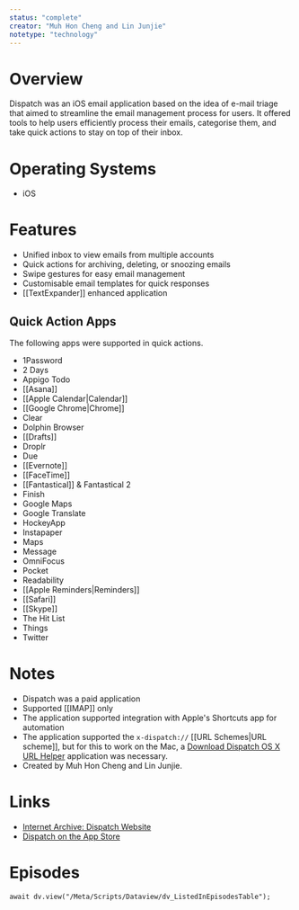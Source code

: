 ```yaml
---
status: "complete"
creator: "Muh Hon Cheng and Lin Junjie"
notetype: "technology"
---
```


# Overview
Dispatch was an iOS email application based on the idea of e-mail triage that aimed to streamline the email management process for users. It offered tools to help users efficiently process their emails, categorise them, and take quick actions to stay on top of their inbox.

# Operating Systems
- iOS

# Features
- Unified inbox to view emails from multiple accounts
- Quick actions for archiving, deleting, or snoozing emails
- Swipe gestures for easy email management
- Customisable email templates for quick responses
- [[TextExpander]] enhanced application

## Quick Action Apps
The following apps were supported in quick actions.

- 1Password
- 2 Days
- Appigo Todo
- [[Asana]]
- [[Apple Calendar|Calendar]]
- [[Google Chrome|Chrome]]
- Clear
- Dolphin Browser
- [[Drafts]]
- Droplr
- Due
- [[Evernote]]
- [[FaceTime]]
- [[Fantastical]] & Fantastical 2
- Finish
- Google Maps
- Google Translate
- HockeyApp
- Instapaper
- Maps
- Message
- OmniFocus
- Pocket
- Readability
- [[Apple Reminders|Reminders]]
- [[Safari]]
- [[Skype]]
- The Hit List
- Things
- Twitter

# Notes
- Dispatch was a paid application
- Supported [[IMAP]] only
- The application supported integration with Apple's Shortcuts app for automation
- The application supported the `x-dispatch://` [[URL Schemes\|URL scheme]], but for this to work on the Mac, a [Download Dispatch OS X URL Helper](https://web.archive.org/web/20201130200053/http://www.dispatchapp.net/downloads/DispatchURLHelper.dmg) application was necessary.
- Created by Muh Hon Cheng and Lin Junjie.

# Links
- [Internet Archive: Dispatch Website](https://web.archive.org/web/20201023032538/http://www.dispatchapp.net/)
- [Dispatch on the App Store](https://apps.apple.com/us/app/dispatch-email/id741036676)


# Episodes
```dataviewjs
await dv.view("/Meta/Scripts/Dataview/dv_ListedInEpisodesTable");
```
